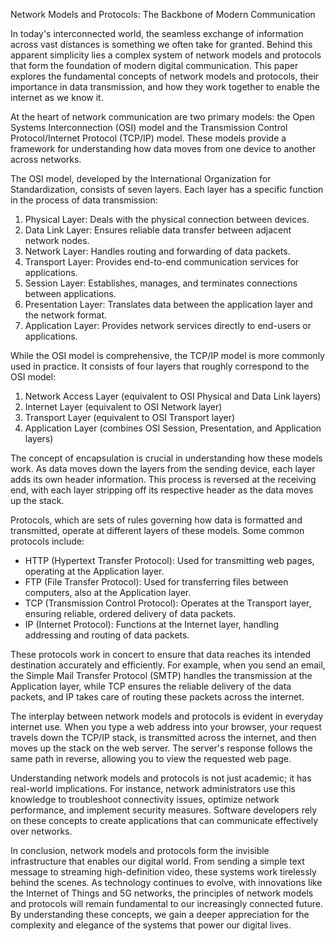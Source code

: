 Network Models and Protocols: The Backbone of Modern Communication

In today's interconnected world, the seamless exchange of information across vast distances is something we often take for granted. Behind this apparent simplicity lies a complex system of network models and protocols that form the foundation of modern digital communication. This paper explores the fundamental concepts of network models and protocols, their importance in data transmission, and how they work together to enable the internet as we know it.

At the heart of network communication are two primary models: the Open Systems Interconnection (OSI) model and the Transmission Control Protocol/Internet Protocol (TCP/IP) model. These models provide a framework for understanding how data moves from one device to another across networks.

The OSI model, developed by the International Organization for Standardization, consists of seven layers. Each layer has a specific function in the process of data transmission:

1. Physical Layer: Deals with the physical connection between devices.
2. Data Link Layer: Ensures reliable data transfer between adjacent network nodes.
3. Network Layer: Handles routing and forwarding of data packets.
4. Transport Layer: Provides end-to-end communication services for applications.
5. Session Layer: Establishes, manages, and terminates connections between applications.
6. Presentation Layer: Translates data between the application layer and the network format.
7. Application Layer: Provides network services directly to end-users or applications.

While the OSI model is comprehensive, the TCP/IP model is more commonly used in practice. It consists of four layers that roughly correspond to the OSI model:

1. Network Access Layer (equivalent to OSI Physical and Data Link layers)
2. Internet Layer (equivalent to OSI Network layer)
3. Transport Layer (equivalent to OSI Transport layer)
4. Application Layer (combines OSI Session, Presentation, and Application layers)

The concept of encapsulation is crucial in understanding how these models work. As data moves down the layers from the sending device, each layer adds its own header information. This process is reversed at the receiving end, with each layer stripping off its respective header as the data moves up the stack.

Protocols, which are sets of rules governing how data is formatted and transmitted, operate at different layers of these models. Some common protocols include:

- HTTP (Hypertext Transfer Protocol): Used for transmitting web pages, operating at the Application layer.
- FTP (File Transfer Protocol): Used for transferring files between computers, also at the Application layer.
- TCP (Transmission Control Protocol): Operates at the Transport layer, ensuring reliable, ordered delivery of data packets.
- IP (Internet Protocol): Functions at the Internet layer, handling addressing and routing of data packets.

These protocols work in concert to ensure that data reaches its intended destination accurately and efficiently. For example, when you send an email, the Simple Mail Transfer Protocol (SMTP) handles the transmission at the Application layer, while TCP ensures the reliable delivery of the data packets, and IP takes care of routing these packets across the internet.

The interplay between network models and protocols is evident in everyday internet use. When you type a web address into your browser, your request travels down the TCP/IP stack, is transmitted across the internet, and then moves up the stack on the web server. The server's response follows the same path in reverse, allowing you to view the requested web page.

Understanding network models and protocols is not just academic; it has real-world implications. For instance, network administrators use this knowledge to troubleshoot connectivity issues, optimize network performance, and implement security measures. Software developers rely on these concepts to create applications that can communicate effectively over networks.

In conclusion, network models and protocols form the invisible infrastructure that enables our digital world. From sending a simple text message to streaming high-definition video, these systems work tirelessly behind the scenes. As technology continues to evolve, with innovations like the Internet of Things and 5G networks, the principles of network models and protocols will remain fundamental to our increasingly connected future. By understanding these concepts, we gain a deeper appreciation for the complexity and elegance of the systems that power our digital lives.